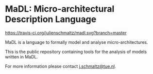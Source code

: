 # MaDL: Micro-architectural Description Language

https://travis-ci.org/julienschmaltz/madl.svg?branch=master

MaDL is a language to formally model and analyse micro-architectures. 

This is the public repository containing tools for the analysis of models written in MaDL. 

For more information please contact j.schmaltz@tue.nl.
